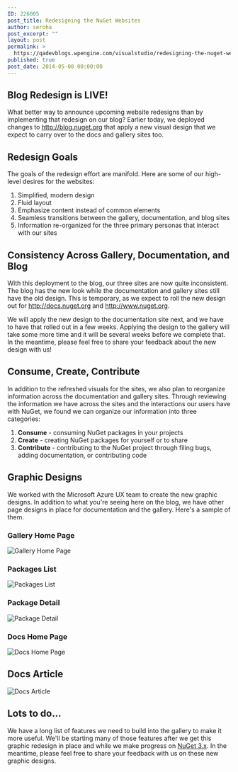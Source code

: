 ```yaml
---
ID: 226005
post_title: Redesigning the NuGet Websites
author: seroha
post_excerpt: ""
layout: post
permalink: >
  https://qadevblogs.wpengine.com/visualstudio/redesigning-the-nuget-websites/
published: true
post_date: 2014-05-08 00:00:00
---
```

## Blog Redesign is LIVE!

What better way to announce upcoming website redesigns than by implementing that redesign on our blog? Earlier today, we deployed changes to <http://blog.nuget.org> that apply a new visual design that we expect to carry over to the docs and gallery sites too.

## Redesign Goals

The goals of the redesign effort are manifold. Here are some of our high-level desires for the websites:

1.  Simplified, modern design
2.  Fluid layout
3.  Emphasize content instead of common elements
4.  Seamless transitions between the gallery, documentation, and blog sites
5.  Information re-organized for the three primary personas that interact with our sites

## Consistency Across Gallery, Documentation, and Blog

With this deployment to the blog, our three sites are now quite inconsistent. The blog has the new look while the documentation and gallery sites still have the old design. This is temporary, as we expect to roll the new design out for <http://docs.nuget.org> and <http://www.nuget.org>.

We will apply the new design to the documentation site next, and we have to have that rolled out in a few weeks. Applying the design to the gallery will take some more time and it will be several weeks before we complete that. In the meantime, please feel free to share your feedback about the new design with us!

## Consume, Create, Contribute

In addition to the refreshed visuals for the sites, we also plan to reorganize information across the documentation and gallery sites. Through reviewing the information we have across the sites and the interactions our users have with NuGet, we found we can organize our information into three categories:

1.  **Consume** - consuming NuGet packages in your projects
2.  **Create** - creating NuGet packages for yourself or to share
3.  **Contribute** - contributing to the NuGet project through filing bugs, adding documentation, or contributing code

## Graphic Designs

We worked with the Microsoft Azure UX team to create the new graphic designs. In addition to what you're seeing here on the blog, we have other page designs in place for documentation and the gallery. Here's a sample of them.

### Gallery Home Page

![Gallery Home Page][1]

### Packages List

![Packages List][2]

### Package Detail

![Package Detail][3]

### Docs Home Page

![Docs Home Page][4]

## Docs Article

![Docs Article][5]

## Lots to do...

We have a long list of features we need to build into the gallery to make it more useful. We'll be starting many of those features after we get this graphic redesign in place and while we make progress on [NuGet 3.x][6]. In the meantime, please feel free to share your feedback with us on these new graphic designs.

 [1]: https://devblogs.microsoft.com/nuget/wp-content/uploads/sites/49/2019/05/home.png
 [2]: https://devblogs.microsoft.com/nuget/wp-content/uploads/sites/49/2019/05/packages-list.png
 [3]: https://devblogs.microsoft.com/nuget/wp-content/uploads/sites/49/2019/05/package-detail.png
 [4]: https://devblogs.microsoft.com/nuget/wp-content/uploads/sites/49/2019/05/doc-index.png
 [5]: https://devblogs.microsoft.com/nuget/wp-content/uploads/sites/49/2019/05/doc-article.png
 [6]: http://blog.nuget.org/20140424/building-nuget-3.x.html